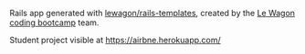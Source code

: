 Rails app generated with [lewagon/rails-templates](https://github.com/lewagon/rails-templates), created by the [Le Wagon coding bootcamp](https://www.lewagon.com) team.

Student project visible at
https://airbne.herokuapp.com/

